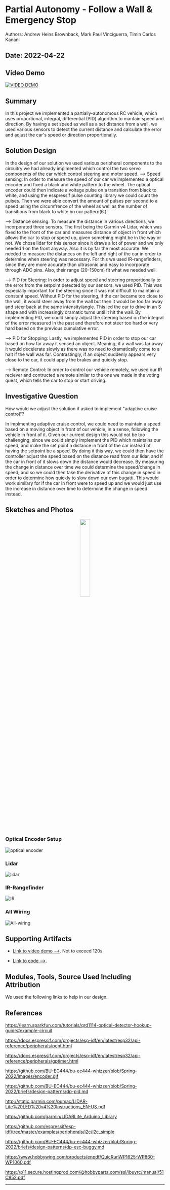 # Partial Autonomy - Follow a Wall & Emergency Stop
Authors: Andrew Heins Brownback, Mark Paul Vinciguerra, Timin Carlos Kanani

Date: 2022-04-22
-----
## Video Demo
[![VIDEO DEMO](./images/video_prev.jpg)](https://drive.google.com/file/d/1Yudi7i-k1_aOkcJ0S72-hU6sTQ7btMnf/view)

## Summary

In this project we implemented a partially-autonomous RC vehicle, which uses proportional, integral, differential (PID) algorithm to mantain speed and direction. By having a set speed as well as a set distance from a wall, we used various sensors to detect the current distance and calculate the error and adjust the car's speed or direction proportionally.


## Solution Design

In the design of our solution we used various peripheral components to the circuitry we had already implmented which control the two servo components of the car which control steering and motor speed. 
--> Speed sensing:
In order to measure the speed of our car we implemented a optical encoder and fixed a black and white pattern to the wheel. The optical encoder could then indicate a voltage pulse on a transition from black to white, and using the esspressif pulse counting library we could count the pulses. Then we were able convert the amount of pulses per second to a speed using the circumfrence of the wheel as well as the number of transitions from black to white on our pattern(6.)

--> Distance sensing:
To measure the distance in various directions, we incorporated three sensors. The first being the Garmin v4 Lidar, which was fixed to the front of the car and measures distance of object in front which allows the car to stop or speed up, given something might be in the way or not. We chose lidar for this sensor since it draws a lot of power and we only needed 1 on the front anyway. Also it is by far the most accurate. We needed to measure the distances on the left and right of the car in order to determine when steering was necessary. For this we used IR-rangefinders, since they are more accurate than ultrasonic and easy to incorporate through ADC pins. Also, their range (20-150cm) fit what we needed well. 

--> PID for Steering:
In order to adjust speed and steering proportionally to the error from the setpoint detected by our sensors, we used PID. This was especially important for the steering since it was not difficult to maintain a constant speed. Without PID for the steering, if the car became too close to the wall, it would steer away from the wall but then it would be too far away and steer back at the same intensity/angle. This led the car to drive in an S shape and with increasingly dramatic turns until it hit the wall. By implementing PID, we could simply adjust the steering based on the integral of the error measured in the past and therefore not steer too hard or very hard based on the previous cumulative error. 

--> PID for Stopping:
Lastly, we implemented PID in order to stop our car based on how far away it sensed an object. Meaning, if a wall was far away it would decelerate slowly as there was no need to dramatically come to a halt if the wall was far. Contrastingly, if an object suddenly appears very close to the car, it could apply the brakes and quickly stop. 

--> Remote Control:
In order to control our vehicle remotely, we used our IR reciever and contructed a remote similar to the one we made in the voting quest, which tells the car to stop or start driving. 


## Investigative Question

How would we adjust the solution if asked to implement "adaptive cruise control"?

In implmenting adaptive cruise control, we could need to maintain a speed based on a moving object in front of our vehicle, in a sense, following the vehicle in front of it. Given our current design this would not be too challenging, since we could simply implement the PID which maintains our speed, and make the set point a distance in front of the car instead of having the setpoint be a speed. By doing it this way, we could then have the controller adjust the speed based on the distance read from our lidar, and if the car in front of it slows down the distance would decrease. By measuring the change in distance over time we could determine the speed/change in speed, and so we could then take the derivative of this change in speed in order to determine how quickly to slow down our own bugatti. This would work similary for if the car in front were to speed up and we would just use the increase in distance over time to determine the change in speed instead.  


## Sketches and Photos
<center><img src="./images/ece444.png" width="25%" /></center>  
<center> </center>

### Optical Encoder Setup
![optical encoder](./images/optical_encoder.jpg)
### Lidar 
![lidar](./images/lidar.jpg)
### IR-Rangefinder
![IR](./images/ir.jpg)
### All Wiring
![All-wiring](./images/mess.jpg)


## Supporting Artifacts
- [Link to video demo -->](https://drive.google.com/file/d/1Yudi7i-k1_aOkcJ0S72-hU6sTQ7btMnf/view?usp=sharing). Not to exceed 120s

- [Link to code -->](https://github.com/BU-EC444/Team11-Team-Hobbit-Brownback-Vinciguerra-Kanani/tree/master/quest-5/code).


## Modules, Tools, Source Used Including Attribution
We used the following links to help in our design.

## References

https://learn.sparkfun.com/tutorials/qrd1114-optical-detector-hookup-guide#example-circuit

https://docs.espressif.com/projects/esp-idf/en/latest/esp32/api-reference/peripherals/pcnt.html

https://docs.espressif.com/projects/esp-idf/en/latest/esp32/api-reference/peripherals/gptimer.html

https://github.com/BU-EC444/bu-ec444-whizzer/blob/Spring-2022/images/encoder.gif

https://github.com/BU-EC444/bu-ec444-whizzer/blob/Spring-2022/briefs/design-patterns/dp-pid.md

http://static.garmin.com/pumac/LIDAR-Lite%20LED%20v4%20Instructions_EN-US.pdf

https://github.com/garmin/LIDARLite_Arduino_Library

https://github.com/espressif/esp-idf/tree/master/examples/peripherals/i2c/i2c_simple

https://github.com/BU-EC444/bu-ec444-whizzer/blob/Spring-2022/briefs/design-patterns/dp-esc-buggy.md

https://www.hobbywing.com/products/enpdf/QuicRunWP1625-WP860-WP1060.pdf

https://p11.secure.hostingprod.com/@hobbypartz.com/ssl/ibuyrc/manual/51C852.pdf

-----

